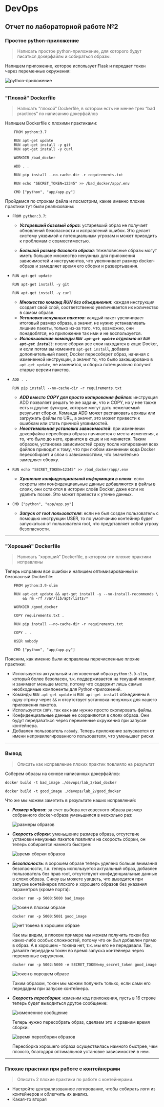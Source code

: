 # DevOps

## Отчет по лабораторной работе №2

### Простое python-приложение

> Написать простое python-приложение, для которого будут писаться докерфайлы и собираться образы.

Напишем приложение, которое использует Flask и передает токен через переменные окружения:

![python-приложение](screenshots/python-app.png)

---

### "Плохой" Dockerfile

> Написать “плохой” Dockerfile, в котором есть не менее трех “bad practices” по написанию докерфайлов

Напишем Dockerfile с плохими практиками:

```
    FROM python:3.7

    RUN apt-get update
    RUN apt-get install -y git
    RUN apt-get install -y curl

    WORKDIR /bad_docker

    ADD . .

    RUN pip install --no-cache-dir -r requirements.txt

    RUN echo "SECRET_TOKEN=12345" >> /bad_docker/app/.env

    CMD ["python", "app/app.py"]
```

Пройдемся по строкам файла и посмотрим, какие именно плохие практики тут были реализованы:

-   `FROM python:3.7`:

    -   **_Устаревший базовый образ_**: устаревший образ не получает обновлений безопасности и исправлений ошибок. Это делает систему уязвимой к потенциальным угрозам и может приводить к проблемам с совместимостью.

    -   **_Большой размер базового образа_**: тяжеловесные образы могут иметь большое множество ненужных для приложения зависимостей и инструментов, что увеличивает размер docker-образа и замедляет время его сборки и развертывания.

-   `RUN apt-get update`

    `RUN apt-get install -y git`

    `RUN apt-get install -y curl`

    -   **_Множество команд RUN без объединения_**: каждая инструкция создает свой слой, соответственно увеличивается их количество в самом образе.
    -   **_Установка ненужных пакетов_**: каждый пакет увеличивает итоговый размер образа, а значит, не нужно устанавливать лишние пакеты, только из-за того, что, возможно, они понадобятся, но приложение так ими и не воспользуется.
    -   **_Использование команды `RUN apt-get update` отдельно от `RUN apt-get install`_**: после сборки все слои находятся в кэше Docker, и если потом вы измените `apt-get install`, добавив дополнительный пакет, Docker пересоберет образ, начиная с измененной инструкции, а значит то, что было закэшировано в `apt-get update`, не изменится, и сборка потенциально получит старые версии пакетов.

-   `ADD . .`

    `RUN pip install --no-cache-dir -r requirements.txt`

    -   **_ADD вместо COPY для просто копирования файлов_**: инструкция ADD позволяет решать те же задачи, что и COPY, но у нее также есть и другие функции, которые могут дать нежелаемый результат сборки. Команда ADD может распаковать архивы или загружать файлы по URL, а значит, это может привести к ошибкам или стать причной уязвимостей.
    -   **_Неоптимальная установка зависимостей_**: при изменении докерфайла пересборка образа начинается с места изменения, а то, что было до него, хранится в кэше и не меняется. Таким образом, установка зависимостей сразу после копирования всех файлов приводит к тому, что при любом изменении кода Docker пересобирает и слои с зависимостями, что значительно замедляет сборку.

-   `RUN echo "SECRET_TOKEN=12345" >> /bad_docker/app/.env`

    -   **_Хранение конфиденциальной информации в слоях_**: если секреты или конфиденциальные данные добавляются в файлы в слоях, они остаются в истории слоёв Docker, даже если их удалить позже. Это может привести к утечке данных.

-   `CMD ["python", "app/app.py"]`

    -   **_Запуск от root пользователя_**: если не был создан пользователь с помощью инструкции USER, то по умолчанию контейнер будет запускаться от пользователя root, что представляет собой угрозу безопасности.

---

### "Хороший" Dockerfile

> Написать “хороший” Dockerfile, в котором эти плохие практики исправлены

Теперь исправим все ошибки и напишем оптимизированный и безопасный Dockerfile:

```
    FROM python:3.9-slim

    RUN apt-get update && apt-get install -y --no-install-recommends \
        && rm -rf /var/lib/apt/lists/*

    WORKDIR /good_docker

    COPY requirements.txt .

    RUN pip install --no-cache-dir -r requirements.txt

    COPY . .

    USER nobody

    CMD ["python", "app/app.py"]
```

Поясним, как именно были исправлены перечисленные плохие практики:

-   Используется актуальный и легковесный образ `python:3.9-slim`, который более безопасен, т.к. поддерживается на текущий момент, и занимает меньше места, потому что содержит лишь самые необходимые компоненты для Python-приложений.
-   Команды `RUN apt-get update` и `RUN apt-get install` объединены в одну строку через `&&` и отсутствует установка ненужных для нашего приложения пакетов.
-   Используется `COPY`, так как нам нужно просто скопировать файлы.
-   Конфиденциальные данные не сохраняются в слоях образа. Они будут передаваться через переменные окружения при запуске контейнера.
-   Добавлен пользователь `nobody`. Теперь приложение запускается от имени непривилегированного пользователя, что уменьшает риски.

---

### Вывод

> Описать как исправление плохих практик повлияло на результат

Соберем образы на основе написанных докерфайлов:

`docker build -t bad_image ./devops/lab_2/bad_docker`

`docker build -t good_image ./devops/lab_2/good_docker`

Что же мы можем заметить в результате наших исправлений:

-   **_Размер образа_**: за счет выбора легковесного образа размер собранного docker-образа уменьшился в несколько раз:

    ![размеры образов](screenshots/image_size.png)

-   **_Скорость сборки_**: уменьшение размера образа, отсутствие установки ненужных пакетов повлияли на скорость сборки, он теперь собирается намного быстрее:

    ![время сборки образов](screenshots/build_time.png)

-   **_Безопасность_**: в хорошем образе теперь уделено больше внимания безопасности, т.к. теперь используется актуальный образ, добавлен пользователь без прав root, отсутствуют конфиденциальные данные в слоях образа. Снизу вы можете увидеть, что выводится при запуске контейнеров плохого и хорошего образов без указания параметров (кроме порта):

    `docker run -p 5000:5000 bad_image`

    ![токен в плохом образе](screenshots/bad_secret.png)

    `docker run -p 5000:5001 good_image`

    ![нет токена в хорошем образе](screenshots/good_secret_1.png)

    Как мы видим, в плохом примере мы можем получить токен без каких-либо особых сложностей, потому что он был добавлен прямо в образ. А в хорошем - токена нет, т.к. мы его не передавали. Так, давайте передадим токен во время запуска контейнера через переменные окружения.

    `docker run -p 5002:5000 -e SECRET_TOKEN=my_secret_token good_image`

    ![токен в хорошем образе](screenshots/good_secret_2.png)

    Таким образом, токен мы можем получить только, если сами его передадим при запуске контейнера.

-   **_Скорость пересборки_**: изменим код приложения, пусть в 16 строке теперь будет выводиться другое сообщение:

    ![измененное сообщение](screenshots/app_some_change.png)

    Теперь нужно пересобрать образ, сделаем это и сравним время сборки:

    ![время пересборки образов](screenshots/rebuild_time.png)

    Пересборка хорошего образа осуществилась намного быстрее, чем плохого, благодаря оптимальной установке зависимостей в нем.

---

### Плохие практики при работе с контейнерами

> Описать 2 плохие практики по работе с контейнерами.

-   Настройте централизованное логирование, чтобы собирать логи из контейнеров и облегчить их анализ.
-   Какая-то вторая
